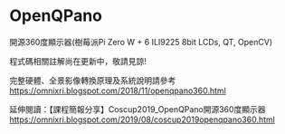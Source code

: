 # OpenQPano
開源360度顯示器(樹莓派Pi Zero W + 6 ILI9225 8bit LCDs, QT, OpenCV)

程式碼相關註解尚在更新中，敬請見諒!

完整硬體、全景影像轉換原理及系統說明請參考 https://omnixri.blogspot.com/2018/11/openqpano360.html

延伸閱讀：【課程簡報分享】Coscup2019_OpenQPano開源360度顯示器 https://omnixri.blogspot.com/2019/08/coscup2019openqpano360.html
